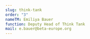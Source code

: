 ```yaml
---
slug: think-tank
order: "3"
nameTM: Emiliya Bauer
function: Deputy Head of Think Tank
mail: e.bauer@beta-europe.org
---
```

